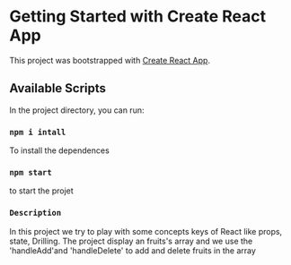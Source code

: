 # Getting Started with Create React App

This project was bootstrapped with [Create React App](https://github.com/facebook/create-react-app).

## Available Scripts

In the project directory, you can run:

### `npm i intall`

To install the dependences

### `npm start`

to start the projet

### `Description`

In this project we try to play with some concepts keys of React like props, state, Drilling.
The project display an fruits's array and we use the 'handleAdd'and 'handleDelete' to add and delete fruits in the array

 
 
